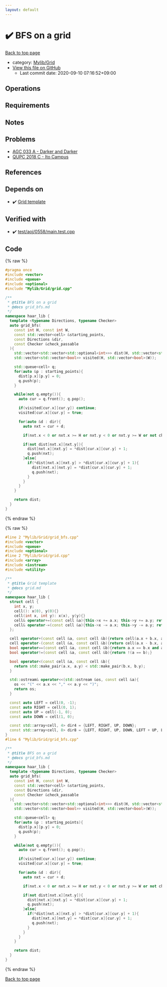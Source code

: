 ```yaml
---
layout: default
---
```


<!-- mathjax config similar to math.stackexchange -->
<script type="text/javascript" async
  src="https://cdnjs.cloudflare.com/ajax/libs/mathjax/2.7.5/MathJax.js?config=TeX-MML-AM_CHTML">
</script>
<script type="text/x-mathjax-config">
  MathJax.Hub.Config({
    TeX: { equationNumbers: { autoNumber: "AMS" }},
    tex2jax: {
      inlineMath: [ ['$','$'] ],
      processEscapes: true
    },
    "HTML-CSS": { matchFontHeight: false },
    displayAlign: "left",
    displayIndent: "2em"
  });
</script>

<script type="text/javascript" src="https://cdnjs.cloudflare.com/ajax/libs/jquery/3.4.1/jquery.min.js"></script>
<script src="https://cdn.jsdelivr.net/npm/jquery-balloon-js@1.1.2/jquery.balloon.min.js" integrity="sha256-ZEYs9VrgAeNuPvs15E39OsyOJaIkXEEt10fzxJ20+2I=" crossorigin="anonymous"></script>
<script type="text/javascript" src="../../../assets/js/copy-button.js"></script>
<link rel="stylesheet" href="../../../assets/css/copy-button.css" />


# :heavy_check_mark: BFS on a grid

<a href="../../../index.html">Back to top page</a>

* category: <a href="../../../index.html#437b04c37f52e5b35f1d2c24c546c491">Mylib/Grid</a>
* <a href="{{ site.github.repository_url }}/blob/master/Mylib/Grid/grid_bfs.cpp">View this file on GitHub</a>
    - Last commit date: 2020-09-10 07:16:52+09:00




## Operations

## Requirements

## Notes

## Problems

- [AGC 033 A - Darker and Darker](https://atcoder.jp/contests/agc033/tasks/agc033_a)
- [QUPC 2018 C - Ito Campus](https://atcoder.jp/contests/qupc2018/tasks/qupc2018_c)

## References


## Depends on

* :heavy_check_mark: <a href="grid.cpp.html">Grid template</a>


## Verified with

* :heavy_check_mark: <a href="../../../verify/test/aoj/0558/main.test.cpp.html">test/aoj/0558/main.test.cpp</a>


## Code

<a id="unbundled"></a>
{% raw %}
```cpp
#pragma once
#include <vector>
#include <queue>
#include <optional>
#include "Mylib/Grid/grid.cpp"

/**
 * @title BFS on a grid
 * @docs grid_bfs.md
 */
namespace haar_lib {
  template <typename Directions, typename Checker>
  auto grid_bfs(
    const int H, const int W,
    const std::vector<cell> &starting_points,
    const Directions &dir,
    const Checker &check_passable
  ){
    std::vector<std::vector<std::optional<int>>> dist(H, std::vector<std::optional<int>>(W));
    std::vector<std::vector<bool>> visited(H, std::vector<bool>(W));

    std::queue<cell> q;
    for(auto &p : starting_points){
      dist[p.x][p.y] = 0;
      q.push(p);
    }

    while(not q.empty()){
      auto cur = q.front(); q.pop();

      if(visited[cur.x][cur.y]) continue;
      visited[cur.x][cur.y] = true;

      for(auto &d : dir){
        auto nxt = cur + d;

        if(nxt.x < 0 or nxt.x >= H or nxt.y < 0 or nxt.y >= W or not check_passable(cur, nxt)) continue;

        if(not dist[nxt.x][nxt.y]){
          dist[nxt.x][nxt.y] = *dist[cur.x][cur.y] + 1;
          q.push(nxt);
        }else{
          if(*dist[nxt.x][nxt.y] > *dist[cur.x][cur.y] + 1){
            dist[nxt.x][nxt.y] = *dist[cur.x][cur.y] + 1;
            q.push(nxt);
          }
        }
      }
    }

    return dist;
  }
}

```
{% endraw %}

<a id="bundled"></a>
{% raw %}
```cpp
#line 2 "Mylib/Grid/grid_bfs.cpp"
#include <vector>
#include <queue>
#include <optional>
#line 2 "Mylib/Grid/grid.cpp"
#include <array>
#include <iostream>
#include <utility>

/**
 * @title Grid template
 * @docs grid.md
 */
namespace haar_lib {
  struct cell {
    int x, y;
    cell(): x(0), y(0){}
    cell(int x, int y): x(x), y(y){}
    cell& operator+=(const cell &a){this->x += a.x; this->y += a.y; return *this;}
    cell& operator-=(const cell &a){this->x -= a.x; this->y -= a.y; return *this;}
  };

  cell operator+(const cell &a, const cell &b){return cell(a.x + b.x, a.y + b.y);}
  cell operator-(const cell &a, const cell &b){return cell(a.x - b.x, a.y - b.y);}
  bool operator==(const cell &a, const cell &b){return a.x == b.x and a.y == b.y;}
  bool operator!=(const cell &a, const cell &b){return !(a == b);}

  bool operator<(const cell &a, const cell &b){
    return std::make_pair(a.x, a.y) < std::make_pair(b.x, b.y);
  }

  std::ostream& operator<<(std::ostream &os, const cell &a){
    os << "(" << a.x << "," << a.y << ")";
    return os;
  }

  const auto LEFT = cell(0, -1);
  const auto RIGHT = cell(0, 1);
  const auto UP = cell(-1, 0);
  const auto DOWN = cell(1, 0);

  const std::array<cell, 4> dir4 = {LEFT, RIGHT, UP, DOWN};
  const std::array<cell, 8> dir8 = {LEFT, RIGHT, UP, DOWN, LEFT + UP, LEFT + DOWN, RIGHT + UP, RIGHT + DOWN};
}
#line 6 "Mylib/Grid/grid_bfs.cpp"

/**
 * @title BFS on a grid
 * @docs grid_bfs.md
 */
namespace haar_lib {
  template <typename Directions, typename Checker>
  auto grid_bfs(
    const int H, const int W,
    const std::vector<cell> &starting_points,
    const Directions &dir,
    const Checker &check_passable
  ){
    std::vector<std::vector<std::optional<int>>> dist(H, std::vector<std::optional<int>>(W));
    std::vector<std::vector<bool>> visited(H, std::vector<bool>(W));

    std::queue<cell> q;
    for(auto &p : starting_points){
      dist[p.x][p.y] = 0;
      q.push(p);
    }

    while(not q.empty()){
      auto cur = q.front(); q.pop();

      if(visited[cur.x][cur.y]) continue;
      visited[cur.x][cur.y] = true;

      for(auto &d : dir){
        auto nxt = cur + d;

        if(nxt.x < 0 or nxt.x >= H or nxt.y < 0 or nxt.y >= W or not check_passable(cur, nxt)) continue;

        if(not dist[nxt.x][nxt.y]){
          dist[nxt.x][nxt.y] = *dist[cur.x][cur.y] + 1;
          q.push(nxt);
        }else{
          if(*dist[nxt.x][nxt.y] > *dist[cur.x][cur.y] + 1){
            dist[nxt.x][nxt.y] = *dist[cur.x][cur.y] + 1;
            q.push(nxt);
          }
        }
      }
    }

    return dist;
  }
}

```
{% endraw %}

<a href="../../../index.html">Back to top page</a>

